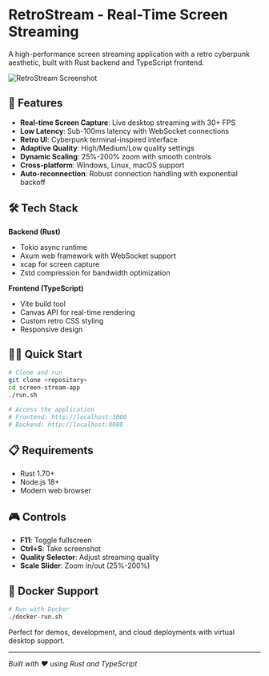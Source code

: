 # RetroStream - Real-Time Screen Streaming

A high-performance screen streaming application with a retro cyberpunk aesthetic, built with Rust backend and TypeScript frontend.

![RetroStream Screenshot](https://github.com/user-attachments/assets/7a57b672-85ce-4241-a311-f55d2f04a3c0)

## 🚀 Features

- **Real-time Screen Capture**: Live desktop streaming with 30+ FPS
- **Low Latency**: Sub-100ms latency with WebSocket connections
- **Retro UI**: Cyberpunk terminal-inspired interface
- **Adaptive Quality**: High/Medium/Low quality settings
- **Dynamic Scaling**: 25%-200% zoom with smooth controls
- **Cross-platform**: Windows, Linux, macOS support
- **Auto-reconnection**: Robust connection handling with exponential backoff

## 🛠️ Tech Stack

**Backend (Rust)**
- Tokio async runtime
- Axum web framework with WebSocket support
- xcap for screen capture
- Zstd compression for bandwidth optimization

**Frontend (TypeScript)**
- Vite build tool
- Canvas API for real-time rendering
- Custom retro CSS styling
- Responsive design

## 🏃‍♂️ Quick Start

```bash
# Clone and run
git clone <repository>
cd screen-stream-app
./run.sh

# Access the application
# Frontend: http://localhost:3000
# Backend: http://localhost:8080
```

## 📋 Requirements

- Rust 1.70+
- Node.js 18+
- Modern web browser

## 🎮 Controls

- **F11**: Toggle fullscreen
- **Ctrl+S**: Take screenshot
- **Quality Selector**: Adjust streaming quality
- **Scale Slider**: Zoom in/out (25%-200%)

## 🐳 Docker Support

```bash
# Run with Docker
./docker-run.sh
```

Perfect for demos, development, and cloud deployments with virtual desktop support.

---

*Built with ❤️ using Rust and TypeScript*
